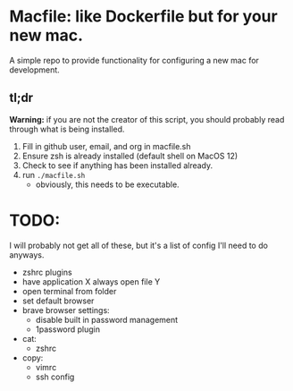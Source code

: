 # Macfile: like Dockerfile but for your new mac.

A simple repo to provide functionality for configuring a new mac for development.

## tl;dr 
**Warning:** if you are not the creator of this script, you should probably read through what is being installed. 

1. Fill in github user, email, and org in macfile.sh
2. Ensure zsh is already installed (default shell on MacOS 12)
3. Check to see if anything has been installed already.
4. run `./macfile.sh`
   - obviously, this needs to be executable.

# TODO:
I will probably not get all of these, but it's a list of config I'll need to do anyways.
- zshrc plugins
- have application X always open file Y
- open terminal from folder
- set default browser
- brave browser settings:
    - disable built in password management
    - 1password plugin
- cat:
    - zshrc
- copy: 
    - vimrc
    - ssh config
